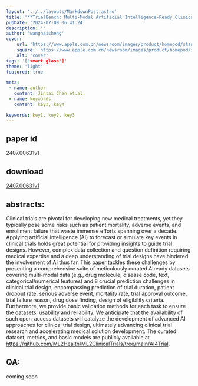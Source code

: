 ```yaml
---
layout: '../../layouts/MarkdownPost.astro'
title: '**TrialBench: Multi-Modal Artificial Intelligence-Ready Clinical Trial Datasets**'
pubDate: '2024-07-09 06:41:24'
description: ''
author: 'wanghaisheng'
cover:
    url: 'https://www.apple.com.cn/newsroom/images/product/homepod/standard/Apple-HomePod-hero-230118_big.jpg.large_2x.jpg'
    square: 'https://www.apple.com.cn/newsroom/images/product/homepod/standard/Apple-HomePod-hero-230118_big.jpg.large_2x.jpg'
    alt: 'cover'
tags: '['smart glass']' 
theme: 'light'
featured: true

meta:
 - name: author
   content: Jintai Chen et.al.
 - name: keywords
   content: key3, key4

keywords: key1, key2, key3
---
```


## paper id
2407.00631v1
## download
[2407.00631v1](http://arxiv.org/abs/2407.00631v1)
## abstracts:
Clinical trials are pivotal for developing new medical treatments, yet they typically pose some risks such as patient mortality, adverse events, and enrollment failure that waste immense efforts spanning over a decade. Applying artificial intelligence (AI) to forecast or simulate key events in clinical trials holds great potential for providing insights to guide trial designs. However, complex data collection and question definition requiring medical expertise and a deep understanding of trial designs have hindered the involvement of AI thus far. This paper tackles these challenges by presenting a comprehensive suite of meticulously curated AIready datasets covering multi-modal data (e.g., drug molecule, disease code, text, categorical/numerical features) and 8 crucial prediction challenges in clinical trial design, encompassing prediction of trial duration, patient dropout rate, serious adverse event, mortality rate, trial approval outcome, trial failure reason, drug dose finding, design of eligibility criteria. Furthermore, we provide basic validation methods for each task to ensure the datasets' usability and reliability. We anticipate that the availability of such open-access datasets will catalyze the development of advanced AI approaches for clinical trial design, ultimately advancing clinical trial research and accelerating medical solution development. The curated dataset, metrics, and basic models are publicly available at https://github.com/ML2Health/ML2ClinicalTrials/tree/main/AI4Trial.
## QA:
coming soon
